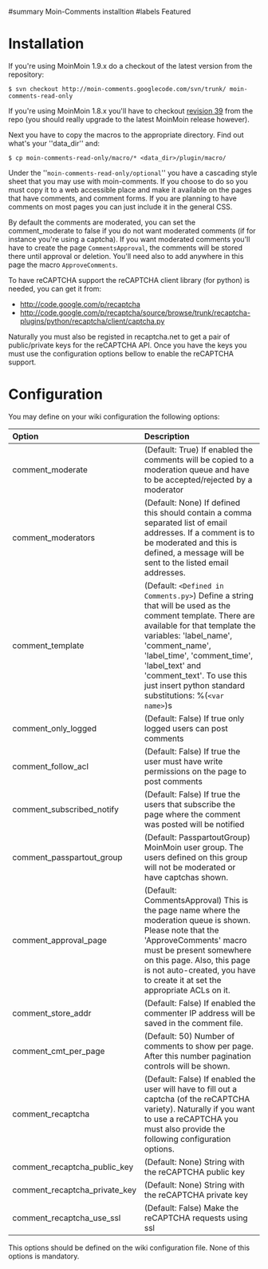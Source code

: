 ﻿#summary Moin-Comments installtion
#labels Featured

# Installation #

If you're using MoinMoin 1.9.x do a checkout of the latest version from the repository:

```
$ svn checkout http://moin-comments.googlecode.com/svn/trunk/ moin-comments-read-only
```

If you're using MoinMoin 1.8.x you'll have to checkout [revision 39](https://code.google.com/p/moin-comments/source/detail?r=39) from the repo (you should really upgrade to the latest MoinMoin release however).

Next you have to copy the macros to the appropriate directory. Find out what's your ''data\_dir'' and:

```
$ cp moin-comments-read-only/macro/* <data_dir>/plugin/macro/
```

Under the ''`moin-comments-read-only/optional`'' you have a cascading style sheet that you may use with moin-comments. If you choose to do so you must copy it to a web accessible place and make it available on the pages that have comments, and comment forms. If you are planning to have comments on most pages you can just include it in the general CSS.

By default the comments are moderated, you can set the comment\_moderate to false if you do not want moderated comments (if for instance you're using a captcha). If you want moderated comments you'll have to create the page `CommentsApproval`, the comments will be stored there until approval or deletion. You'll need also to add anywhere in this page the macro `ApproveComments`.

To have reCAPTCHA support the reCAPTCHA client library (for python) is needed,
you can get it from:

  * http://code.google.com/p/recaptcha
  * http://code.google.com/p/recaptcha/source/browse/trunk/recaptcha-plugins/python/recaptcha/client/captcha.py

Naturally you must also be registed in recaptcha.net to get a pair of
public/private keys for the reCAPTCHA API. Once you have the keys you must use the configuration options bellow to enable the reCAPTCHA support.

# Configuration #

You may define on your wiki configuration the following options:

| **Option**                    | **Description** |
|:------------------------------|:----------------|
| comment\_moderate            | (Default: True) If enabled the comments will be copied to a moderation queue and have to be accepted/rejected by a moderator |
| comment\_moderators          | (Default: None) If defined this should contain a comma separated list of email addresses. If a comment is to be moderated and this is defined, a message will be sent to the listed email addresses. |
| comment\_template | (Default: `<Defined in Comments.py>`) Define a string that will be used as the comment template. There are available for that template the variables: 'label\_name', 'comment\_name', 'label\_time', 'comment\_time', 'label\_text' and 'comment\_text'. To use this just insert python standard substitutions: %(`<var name>`)s |
| comment\_only\_logged | (Default: False) If true only logged users can post comments |
| comment\_follow\_acl  | (Default: False) If true the user must have write permissions on the page to post comments  |
| comment\_subscribed\_notify | (Default: False) If true the users that subscribe the page where the comment was posted will be notified |
| comment\_passpartout\_group | (Default: PasspartoutGroup) MoinMoin user group. The users defined on this group will not be moderated or have captchas shown. |
| comment\_approval\_page       | (Default: CommentsApproval) This is the page name where the moderation queue is shown. Please note that the 'ApproveComments' macro must be present somewhere on this page. Also, this page is not auto-created, you have to create it at set the appropriate ACLs on it. |
| comment\_store\_addr | (Default: False) If enabled the commenter IP address will be saved in the comment file. |
| comment\_cmt\_per\_page | (Default: 50) Number of comments to show per page. After this number pagination controls will be shown. |
| comment\_recaptcha | (Default: False) If enabled the user will have to fill out a captcha (of the reCAPTCHA variety). Naturally if you want to use a reCAPTCHA you must also provide the following configuration options. |
| comment\_recaptcha\_public\_key | (Default: None) String with the reCAPTCHA public key |
| comment\_recaptcha\_private\_key | (Default: None) String with the reCAPTCHA private key |
| comment\_recaptcha\_use\_ssl | (Default: False) Make the reCAPTCHA requests using ssl |

This options should be defined on the wiki configuration file. None of this options is mandatory.